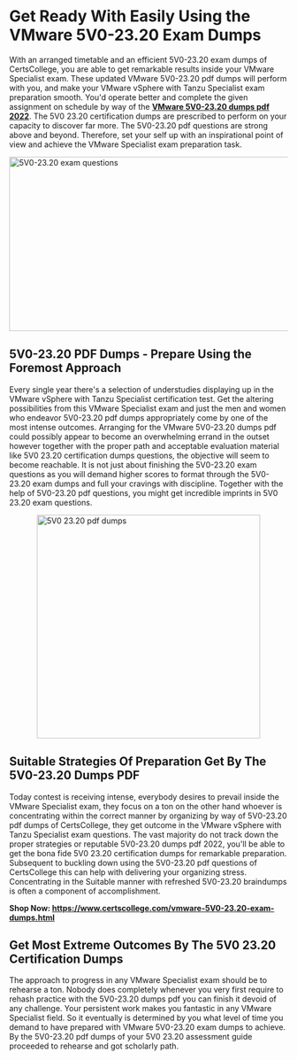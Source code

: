 <h1><strong>Get Ready With Easily Using the VMware 5V0-23.20 Exam Dumps&nbsp;</strong></h1>
<p><span style="font-weight: 400;">With an arranged timetable and an efficient  5V0-23.20 exam dumps of CertsCollege, you are able to get remarkable results inside your VMware Specialist exam. These updated VMware 5V0-23.20 pdf dumps will perform with you, and make your VMware vSphere with Tanzu Specialist exam preparation smooth. You'd operate better and complete the given assignment on schedule by way of the <strong><a href="https://www.certscollege.com/vmware-5V0-23.20-exam-dumps.html">VMware 5V0-23.20 dumps pdf 2022</a></strong>. The 5V0 23.20 certification dumps are prescribed to perform on your capacity to discover far more. The  5V0-23.20 pdf questions are strong above and beyond. Therefore, set your self up with an inspirational point of view and achieve the VMware Specialist exam preparation task.&nbsp;</span></p>
<p><span style="font-weight: 400;"><img style="display: block; margin-left: auto; margin-right: auto;" src="https://i.ibb.co/CPDK3ps/Yellow-and-Blue-Initiative-Blog-Banner.png" alt="5V0-23.20 exam questions" width="559" height="315" /></span></p>
<h2><strong>5V0-23.20 PDF Dumps - Prepare Using the Foremost Approach</strong></h2>
<p><span style="font-weight: 400;">Every single year there's a selection of understudies displaying up in the VMware vSphere with Tanzu Specialist certification test. Get the altering possibilities from this VMware Specialist exam and just the men and women who endeavor 5V0-23.20 pdf dumps appropriately come by one of the most intense outcomes. Arranging for the VMware 5V0-23.20 dumps pdf could possibly appear to become an overwhelming errand in the outset however together with the proper path and acceptable evaluation material like 5V0 23.20 certification dumps questions, the objective will seem to become reachable. It is not just about finishing the 5V0-23.20 exam questions as you will demand higher scores to format through the 5V0-23.20 exam dumps and full your cravings with discipline. Together with the help of 5V0-23.20 pdf questions, you might get incredible imprints in 5V0 23.20 exam questions.</span></p>
<p><span style="font-weight: 400;"><a href="https://tinyurl.com/5n6jea3k"><img style="display: block; margin-left: auto; margin-right: auto;" src="https://i.ibb.co/9tMrhdY/Teacher-Appreciation-Invitation.png" alt="5V0 23.20 pdf dumps " width="404" height="404" /></a></span></p>
<h2><strong>Suitable Strategies Of Preparation Get By The 5V0-23.20 Dumps PDF</strong></h2>
<p><span style="font-weight: 400;">Today contest is receiving intense, everybody desires to prevail inside the VMware Specialist exam, they focus on a ton on the other hand whoever is concentrating within the correct manner by organizing by way of 5V0-23.20 pdf dumps of CertsCollege, they get outcome in the VMware vSphere with Tanzu Specialist exam questions. The vast majority do not track down the proper strategies or reputable 5V0-23.20 dumps pdf 2022, you'll be able to get the bona fide 5V0 23.20 certification dumps for remarkable preparation. Subsequent to buckling down using the  5V0-23.20 pdf questions of CertsCollege this can help with delivering your organizing stress. Concentrating in the Suitable manner with refreshed 5V0-23.20 braindumps is often a component of accomplishment.</span></p>
<p><span style="font-weight: 400;"><strong>Shop Now: <a href="https://www.certscollege.com/vmware-5V0-23.20-exam-dumps.html">https://www.certscollege.com/vmware-5V0-23.20-exam-dumps.html</a></strong></span></p>
<h2><strong>Get Most Extreme Outcomes By The 5V0 23.20 Certification Dumps</strong></h2>
<p><span style="font-weight: 400;">The approach to progress in any VMware Specialist exam should be to rehearse a ton. Nobody does completely whenever you very first require to rehash practice with the 5V0-23.20 dumps pdf you can finish it devoid of any challenge. Your persistent work makes you fantastic in any VMware Specialist field. So it eventually is determined by you what level of time you demand to have prepared with VMware 5V0-23.20 exam dumps to achieve. By the 5V0-23.20 pdf dumps of your 5V0 23.20 assessment guide proceeded to rehearse and got scholarly path.</span></p>
